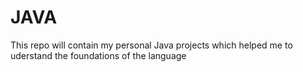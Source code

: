 # JAVA
This repo will contain my personal Java projects which helped me to uderstand the foundations of the language 
